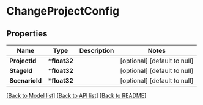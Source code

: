 # ChangeProjectConfig

## Properties
Name | Type | Description | Notes
------------ | ------------- | ------------- | -------------
**ProjectId** | ***float32** |  | [optional] [default to null]
**StageId** | ***float32** |  | [optional] [default to null]
**ScenarioId** | ***float32** |  | [optional] [default to null]

[[Back to Model list]](../README.md#documentation-for-models) [[Back to API list]](../README.md#documentation-for-api-endpoints) [[Back to README]](../README.md)


